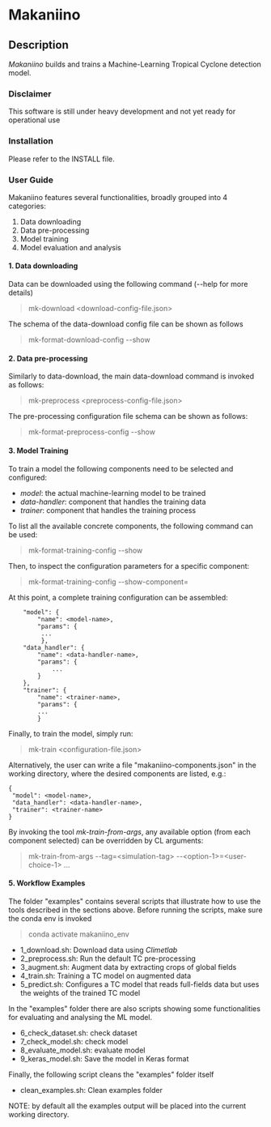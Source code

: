 # Makaniino

## Description
*Makaniino* builds and trains a Machine-Learning Tropical Cyclone detection model.

### Disclaimer
This software is still under heavy development and not yet ready for operational use

### Installation

Please refer to the INSTALL file.

### User Guide
Makaniino features several functionalities, broadly grouped into 4 categories:

1. Data downloading
2. Data pre-processing
3. Model training
4. Model evaluation and analysis

#### 1. Data downloading
Data can be downloaded using the following command (--help for more details)
> mk-download <download-config-file.json>

The schema of the data-download config file can be shown as follows
> mk-format-download-config --show

#### 2. Data pre-processing

Similarly to data-download, the main data-download command is invoked as follows:
> mk-preprocess <preprocess-config-file.json>
 
The pre-processing configuration file schema can be shown as follows:
> mk-format-preprocess-config --show

#### 3. Model Training

To train a model the following components need to be selected and configured:

 - *model*: the actual machine-learning model to be trained
 - *data-handler*: component that handles the training data 
 - *trainer*: component that handles the training process

To list all the available concrete components, the following 
command can be used:
> mk-format-training-config --show

Then, to inspect the configuration parameters for a specific component:  
> mk-format-training-config --show-component=<component-name>
 
At this point, a complete training configuration can be assembled:
```
    "model": {
        "name": <model-name>,
        "params": {
         ...
         },
    "data_handler": {
        "name": <data-handler-name>,
        "params": {
            ...
        }
    },         
    "trainer": {
        "name": <trainer-name>,
        "params": {
        ...
        }
```
Finally, to train the model, simply run:
> mk-train <configuration-file.json>
 
Alternatively, the user can write a file "makaniino-components.json" in the working
directory, where the desired components are listed, e.g.:
```
{
 "model": <model-name>,
 "data_handler": <data-handler-name>,
 "trainer": <trainer-name>
}
```
By invoking the tool *mk-train-from-args*, any available option (from each
component selected) can be overridden by CL arguments:
> mk-train-from-args
> --tag=&lt;simulation-tag&gt;
> --&lt;option-1&gt;=&lt;user-choice-1&gt; ...


#### 5. Workflow Examples
The folder "examples" contains several scripts that illustrate how 
to use the tools described in the sections above. Before running the 
scripts, make sure the conda env is invoked
> conda activate makaniino_env

 - 1_download.sh: Download data using *Climetlab*
 - 2_preprocess.sh: Run the default TC pre-processing
 - 3_augment.sh: Augment data by extracting crops of global fields
 - 4_train.sh: Training a TC model on augmented data
 - 5_predict.sh: Configures a TC model that reads full-fields data 
                 but uses the weights of the trained TC model

In the "examples" folder there are also scripts showing some 
functionalities for evaluating and analysing the ML model.
 
 - 6_check_dataset.sh: check dataset
 - 7_check_model.sh: check model
 - 8_evaluate_model.sh: evaluate model
 - 9_keras_model.sh: Save the model in Keras format

Finally, the following script cleans the "examples" folder itself
 - clean_examples.sh: Clean examples folder

NOTE: by default all the examples output will be placed into 
the current working directory.
 
